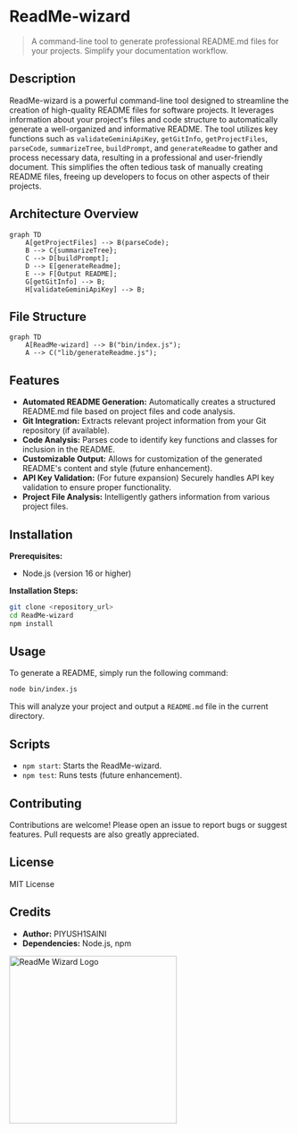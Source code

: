# ReadMe-wizard

> A command-line tool to generate professional README.md files for your projects.  Simplify your documentation workflow.

## Description

ReadMe-wizard is a powerful command-line tool designed to streamline the creation of high-quality README files for software projects.  It leverages information about your project's files and code structure to automatically generate a well-organized and informative README.  The tool utilizes key functions such as `validateGeminiApiKey`, `getGitInfo`, `getProjectFiles`, `parseCode`, `summarizeTree`, `buildPrompt`, and `generateReadme` to gather and process necessary data, resulting in a professional and user-friendly document. This simplifies the often tedious task of manually creating README files, freeing up developers to focus on other aspects of their projects.


## Architecture Overview

```mermaid
graph TD
    A[getProjectFiles] --> B(parseCode);
    B --> C{summarizeTree};
    C --> D[buildPrompt];
    D --> E[generateReadme];
    E --> F[Output README];
    G[getGitInfo] --> B;
    H[validateGeminiApiKey] --> B;

```

## File Structure

```mermaid
graph TD
    A[ReadMe-wizard] --> B("bin/index.js");
    A --> C("lib/generateReadme.js");

```


## Features

* **Automated README Generation:**  Automatically creates a structured README.md file based on project files and code analysis.
* **Git Integration:** Extracts relevant project information from your Git repository (if available).
* **Code Analysis:** Parses code to identify key functions and classes for inclusion in the README.
* **Customizable Output:**  Allows for customization of the generated README's content and style (future enhancement).
* **API Key Validation:**  (For future expansion) Securely handles API key validation to ensure proper functionality.
* **Project File Analysis:**  Intelligently gathers information from various project files.

## Installation

**Prerequisites:**

* Node.js (version 16 or higher)

**Installation Steps:**

```bash
git clone <repository_url>
cd ReadMe-wizard
npm install
```

## Usage

To generate a README, simply run the following command:

```bash
node bin/index.js
```

This will analyze your project and output a `README.md` file in the current directory.

## Scripts

* `npm start`: Starts the ReadMe-wizard.
* `npm test`: Runs tests (future enhancement).

## Contributing

Contributions are welcome! Please open an issue to report bugs or suggest features.  Pull requests are also greatly appreciated.

## License

MIT License

## Credits

* **Author:** PIYUSH1SAINI
* **Dependencies:** Node.js, npm




<a href="https://github.com/PIYUSH1SAINI/ReadMe-wizard.git" target="_blank">
<img src="https://res.cloudinary.com/dy1znaiby/image/upload/v1753459910/ReadMe-wizard-logo_ouhi2h.png" alt="ReadMe Wizard Logo" width="300"/>
</a>
